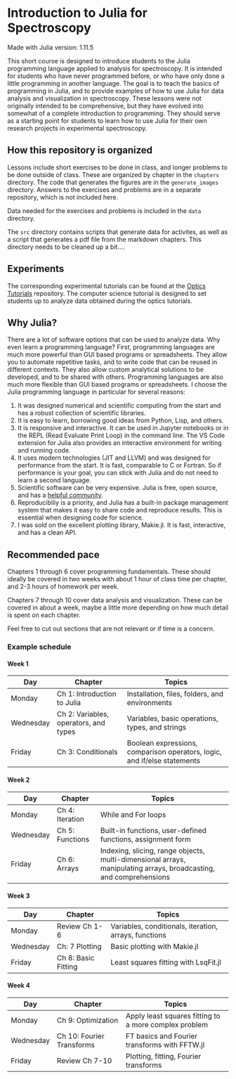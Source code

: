 # Introduction to Julia for Spectroscopy

Made with Julia version: 1.11.5

This short course is designed to introduce students to the Julia programming language applied to analysis for spectroscopy.
It is intended for students who have never programmed before, or who have only done a little programming in another language.
The goal is to teach the basics of programming in Julia, and to provide examples of how to use Julia for data analysis and visualization in spectroscopy.
These lessons were not originally intended to be comprehensive, but they have evolved into somewhat of a complete introduction to programming.
They should serve as a starting point for students to learn how to use Julia for their own research projects in experimental spectroscopy.


## How this repository is organized
Lessons include short exercises to be done in class, and longer problems to be done outside of class.
These are organized by chapter in the `chapters` directory.
The code that generates the figures are in the `generate_images` directory.
Answers to the exercises and problems are in a separate repository, which is not included here.

Data needed for the exercises and problems is included in the `data` directory.

The `src` directory contains scripts that generate data for activites, as well as a script that generates a pdf file from the markdown chapters.
This directory needs to be cleaned up a bit....


## Experiments
The corresponding experimental tutorials can be found at the [Optics Tutorials](https://github.com/garrekstemo/Optics-Tutorials) repository.
The computer science tutorial is designed to set students up to analyze data obtained during the optics tutorials.


## Why Julia?
There are a lot of software options that can be used to analyze data.
Why even learn a programming language?
First, programming languages are much more powerful than GUI based programs or spreadsheets.
They allow you to automate repetitive tasks, and to write code that can be reused in different contexts.
They also allow custom analytical solutions to be developed, and to be shared with others.
Programming languages are also much more flexible than GUI based programs or spreadsheets.
I choose the Julia programming language in particular for several reasons:

1. It was designed numerical and scientific computing from the start and has a robust collection of scientific libraries.
2. It is easy to learn, borrowing good ideas from Python, Lisp, and others.
3. It is responsive and interactive. It can be used in Jupyter notebooks or in the REPL (Read Evaluate Print Loop) in the command line. The VS Code extension for Julia also provides an interactive environment for writing and running code.
4. It uses modern technologies (JIT and LLVM) and was designed for performance from the start. It is fast, comparable to C or Fortran. So if performance is your goal, you can stick with Julia and do not need to learn a second language.
5. Scientific software can be very expensive. Julia is free, open source, and has a [helpful community](https://discourse.julialang.org).
6. Reproducibiliy is a priority, and Julia has a built-in package management system that makes it easy to share code and reproduce results. This is essential when designing code for science.
7. I was sold on the excellent plotting library, Makie.jl. It is fast, interactive, and has a clean API.


## Recommended pace

Chapters 1 through 6 cover programming fundamentals.
These should ideally be covered in two weeks with about 1 hour of class time per chapter, and 2-3 hours of homework per week.

Chapters 7 through 10 cover data analysis and visualization.
These can be covered in about a week, maybe a little more depending on how much detail is spent on each chapter.

Feel free to cut out sections that are not relevant or if time is a concern.

### Example schedule

#### Week 1
| Day | Chapter | Topics |
|-----|---------|--------|
| Monday   | Ch 1: Introduction to Julia | Installation, files, folders, and environments  |
| Wednesday   | Ch 2: Variables, operators, and types | Variables, basic operations, types, and strings |
| Friday   | Ch 3: Conditionals | Boolean expressions, comparison operators, logic, and if/else statements |

#### Week 2
| Day | Chapter | Topics |
|-----|---------|--------|
| Monday   | Ch 4: Iteration | While and For loops |
| Wednesday   | Ch 5: Functions | Built-in functions, user-defined functions, assignment form |
| Friday   | Ch 6: Arrays | Indexing, slicing, range objects, multi-dimensional arrays, manipulating arrays, broadcasting, and comprehensions |

#### Week 3
| Day | Chapter | Topics |
|-----|---------|--------|
| Monday   | Review Ch 1-6 | Variables, conditionals, iteration, arrays, functions |
| Wednesday   | Ch: 7 Plotting | Basic plotting with Makie.jl |
| Friday   | Ch 8: Basic Fitting | Least squares fitting with LsqFit.jl |

#### Week 4
| Day | Chapter | Topics |
|-----|---------|--------|
| Monday   | Ch 9: Optimization | Apply least squares fitting to a more complex problem |
| Wednesday  | Ch 10: Fourier Transforms | FT basics and Fourier transforms with FFTW.jl |
| Friday  | Review Ch 7-10 | Plotting, fitting, Fourier transforms |
